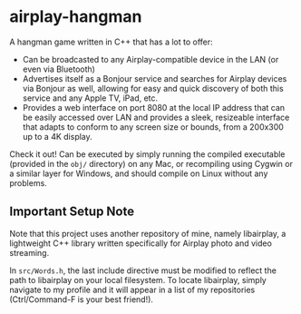 # airplay-hangman

A hangman game written in C++ that has a lot to offer:

- Can be broadcasted to any Airplay-compatible device in the LAN (or even via Bluetooth)
- Advertises itself as a Bonjour service and searches for Airplay devices via Bonjour
as well, allowing for easy and quick discovery of both this service and any Apple TV,
iPad, etc.
- Provides a web interface on port 8080 at the local IP address that can be easily accessed
over LAN and provides a sleek, resizeable interface that adapts to conform to any screen
size or bounds, from a 200x300 up to a 4K display.

Check it out! Can be executed by simply running the compiled executable (provided
in the `obj/` directory) on any Mac, or recompiling using Cygwin or a similar
layer for Windows, and should compile on Linux without any problems.

## Important Setup Note

Note that this project uses another repository of mine, namely libairplay, a lightweight
C++ library written specifically for Airplay photo and video streaming. 

In `src/Words.h`, the last include directive must be modified to reflect the path to 
libairplay on your local filesystem. To locate libairplay, simply navigate to my profile
and it will appear in a list of my repositories (Ctrl/Command-F is your best friend!).
